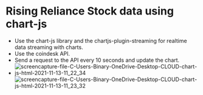 # Rising Reliance Stock data using chart-js
- Use the chart-js library and the chartjs-plugin-streaming for realtime data streaming with charts.
- Use the coindesk API.
- Send a request to the API every 10 seconds and update the chart.
- ![screencapture-file-C-Users-Binary-OneDrive-Desktop-CLOUD-chart-js-html-2021-11-13-11_22_34](https://user-images.githubusercontent.com/88027132/141607652-498972f9-1eec-4364-abd3-81d7cb962d8a.png)
![screencapture-file-C-Users-Binary-OneDrive-Desktop-CLOUD-chart-js-html-2021-11-13-11_23_32](https://user-images.githubusercontent.com/88027132/141607655-0beed64e-b979-41e8-a527-600b5853ea89.png)
